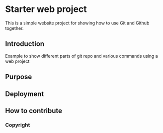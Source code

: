 # Starter web project

This is a simple website project for showing how to use Git and Github together.

## Introduction

Example to show different parts of git repo and various commands using a web project

## Purpose

## Deployment

## How to contribute

### Copyright
